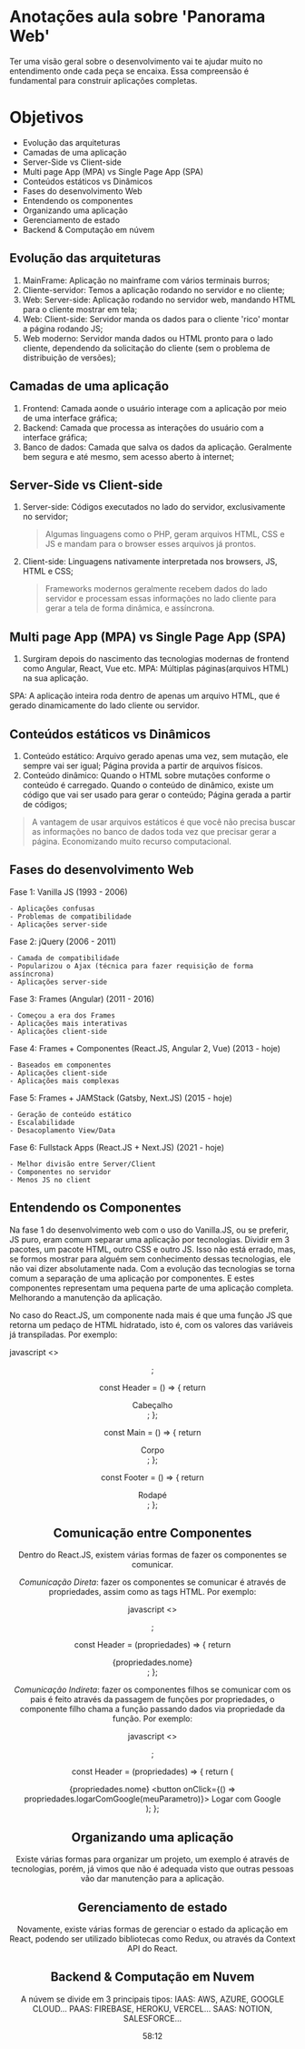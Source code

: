 # Anotações aula sobre 'Panorama Web'

Ter uma visão geral sobre o desenvolvimento vai te ajudar muito no entendimento onde cada peça se encaixa. Essa compreensão é fundamental para construir aplicações completas.

# Objetivos

- Evolução das arquiteturas
- Camadas de uma aplicação
- Server-Side vs Client-side
- Multi page App (MPA) vs Single Page App (SPA)
- Conteúdos estáticos vs Dinâmicos
- Fases do desenvolvimento Web
- Entendendo os componentes
- Organizando uma aplicação
- Gerenciamento de estado
- Backend & Computação em núvem

## Evolução das arquiteturas

1. MainFrame: Aplicação no mainframe com vários terminais burros;
2. Cliente-servidor: Temos a aplicação rodando no servidor e no cliente;
3. Web: Server-side: Aplicação rodando no servidor web, mandando HTML para o cliente mostrar em tela;
4. Web: Client-side: Servidor manda os dados para o cliente 'rico' montar a página rodando JS;
5. Web moderno: Servidor manda dados ou HTML pronto para o lado cliente, dependendo da solicitação do cliente (sem o problema de distribuição de versões);

## Camadas de uma aplicação

1. Frontend: Camada aonde o usuário interage com a aplicação por meio de uma interface gráfica;
2. Backend: Camada que processa as interações do usuário com a interface gráfica;
3. Banco de dados: Camada que salva os dados da aplicação. Geralmente bem segura e até mesmo, sem acesso aberto à internet;

## Server-Side vs Client-side

1. Server-side: Códigos executados no lado do servidor, exclusivamente no servidor;

   > Algumas linguagens como o PHP, geram arquivos HTML, CSS e JS e mandam para o browser esses arquivos
   > já prontos.

2. Client-side: Linguagens nativamente interpretada nos browsers, JS, HTML e CSS;
   > Frameworks modernos geralmente recebem dados do lado servidor e processam essas informações no lado cliente para gerar a tela de forma dinâmica, e assíncrona.

## Multi page App (MPA) vs Single Page App (SPA)

1. Surgiram depois do nascimento das tecnologias modernas de frontend como Angular, React, Vue etc.
   MPA: Múltiplas páginas(arquivos HTML) na sua aplicação.

SPA: A aplicação inteira roda dentro de apenas um arquivo HTML, que é gerado dinamicamente do lado cliente ou servidor.

## Conteúdos estáticos vs Dinâmicos

1. Conteúdo estático: Arquivo gerado apenas uma vez, sem mutação, ele sempre vai ser igual; Página provida a partir de arquivos físicos.
2. Conteúdo dinâmico: Quando o HTML sobre mutações conforme o conteúdo é carregado. Quando o conteúdo de dinâmico, existe um código que vai ser usado para gerar o conteúdo; Página gerada a partir de códigos;

> A vantagem de usar arquivos estáticos é que você não precisa buscar as informações no banco de dados toda vez que precisar gerar a página. Economizando muito recurso computacional.

## Fases do desenvolvimento Web

Fase 1: Vanilla JS (1993 - 2006)

    - Aplicações confusas
    - Problemas de compatibilidade
    - Aplicações server-side

Fase 2: jQuery (2006 - 2011)

    - Camada de compatibilidade
    - Popularizou o Ajax (técnica para fazer requisição de forma assíncrona)
    - Aplicações server-side

Fase 3: Frames (Angular) (2011 - 2016)

    - Começou a era dos Frames
    - Aplicações mais interativas
    - Aplicações client-side

Fase 4: Frames + Componentes (React.JS, Angular 2, Vue) (2013 - hoje)

    - Baseados em componentes
    - Aplicações client-side
    - Aplicações mais complexas

Fase 5: Frames + JAMStack (Gatsby, Next.JS) (2015 - hoje)

    - Geração de conteúdo estático
    - Escalabilidade
    - Desacoplamento View/Data

Fase 6: Fullstack Apps (React.JS + Next.JS) (2021 - hoje)

    - Melhor divisão entre Server/Client
    - Componentes no servidor
    - Menos JS no client

## Entendendo os Componentes

Na fase 1 do desenvolvimento web com o uso do Vanilla.JS, ou se preferir, JS puro, eram comum separar uma aplicação por tecnologias. Dividir em 3 pacotes, um pacote HTML, outro CSS e outro JS. Isso não está errado, mas, se formos mostrar para alguém sem conhecimento dessas tecnologias, ele não vai dizer absolutamente nada. Com a evolução das tecnologias se torna comum a separação de uma aplicação por componentes. E estes componentes representam uma pequena parte de uma aplicação completa. Melhorando a manutenção da aplicação.

No caso do React.JS, um componente nada mais é que uma função JS que retorna um pedaço de HTML hidratado, isto é, com os valores das variáveis já transpiladas. Por exemplo:

javascript
<>
  <Header />
  <Main />
  <Footer />
</>;

const Header = () => {
  return <div>Cabeçalho</div>;
};

const Main = () => {
  return <div>Corpo</div>;
};

const Footer = () => {
  return <div>Rodapé</div>;
};


## Comunicação entre Componentes

Dentro do React.JS, existem várias formas de fazer os componentes se comunicar.

*Comunicação Direta*: fazer os componentes se comunicar é através de propriedades, assim como as tags HTML. Por exemplo:

javascript
<>
  <Header nome="Nome do usuário" />
</>;

const Header = (propriedades) => {
  return <div>{propriedades.nome}</div>;
};


*Comunicação Indireta*: fazer os componentes filhos se comunicar com os pais é feito através da passagem de funções por propriedades, o componente filho chama a função passando dados via propriedade da função. Por exemplo:

javascript
<>
  <Header nome="Nome do usuário" logarComGoogle={locarComGoogle} />
</>;

const Header = (propriedades) => {
  return (
    <div>
      {propriedades.nome}
      <button onClick={() => propriedades.logarComGoogle(meuParametro)}>
        Logar com Google
      </button>
    </div>
  );
};


## Organizando uma aplicação

Existe várias formas para organizar um projeto, um exemplo é através de tecnologias, porém, já vimos que não é adequada visto que outras pessoas vão dar manutenção para a aplicação.

## Gerenciamento de estado

Novamente, existe várias formas de gerenciar o estado da aplicação em React, podendo ser utilizado bibliotecas como Redux, ou através da Context API do React.

## Backend & Computação em Nuvem

A núvem se divide em 3 principais tipos:
IAAS: AWS, AZURE, GOOGLE CLOUD...
PAAS: FIREBASE, HEROKU, VERCEL...
SAAS: NOTION, SALESFORCE...

58:12
